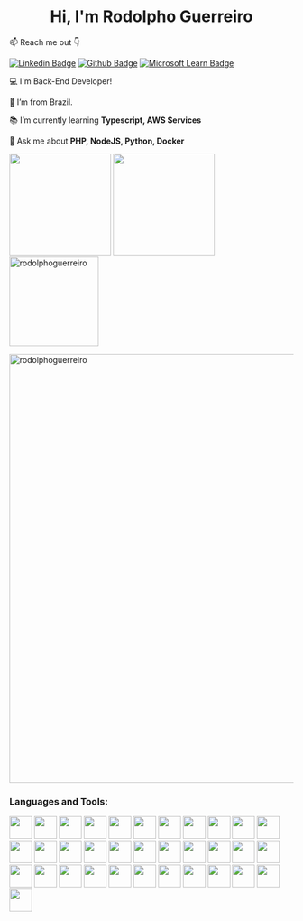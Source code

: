 
<h1 align="center">Hi, I'm Rodolpho Guerreiro</h1>

📫 Reach me out 👇

[![Linkedin Badge](https://img.shields.io/badge/LinkedIn-0077B5?style=for-the-badge&logo=linkedin&logoColor=white)](https://www.linkedin.com/in/rodolpho-guerreiro/)
[![Github Badge](https://img.shields.io/badge/GitHub-100000?style=for-the-badge&logo=github&logoColor=white)](https://github.com/rodolphoguerreiro/rodolphoguerreiro)
[![Microsoft Learn Badge](https://img.shields.io/badge/Microsoft-666666?style=for-the-badge&logo=microsoft&logoColor=white)](https://docs.microsoft.com/pt-br/users/rodolphoguerreiro-5317/)

💻 I'm Back-End Developer!

🏡 I’m from Brazil.

📚 I’m currently learning **Typescript, AWS Services**

💬 Ask me about **PHP, NodeJS, Python, Docker**

<div>
    <img height="180em" src="https://github-readme-stats.vercel.app/api?username=rodolphoguerreiro&show_icons=true&theme=onedark&include_all_commits=true&count_private=true"/>
    <img height="180em" src="https://github-readme-stats.vercel.app/api/top-langs/?username=rodolphoguerreiro&layout=compact&langs_count=16&theme=onedark"/>
    <img onclick="https://github.com/rodolphoguerreiro/" align="center"   src="http://www.thejewelleryeditor.com/media/images_thumbnails/filer_public_thumbnails/old/16294/spacer.gif__1536x0_q75_crop-scale_subsampling-2_upscale-false.png" width="5" />
</div>


<div>
  <img align="center" src="https://github-readme-streak-stats.herokuapp.com/?user=rodolphoguerreiro&theme=onedark" alt="rodolphoguerreiro" height="158"/>
</div>

<div>
  <p align="left"> <a href="https://github.com/ryo-ma/github-profile-trophy"><img src="https://github-profile-trophy.vercel.app/?username=rodolphoguerreiro&theme=onedark" width="760" alt="rodolphoguerreiro" /></a> </p>
</div>

<h3 align="left">Languages and Tools:</h3>
<p>
  <img src="https://cdn.jsdelivr.net/gh/devicons/devicon/icons/vscode/vscode-original-wordmark.svg" height="40" />
  <img src="https://cdn.jsdelivr.net/gh/devicons/devicon/icons/typescript/typescript-original.svg" height="40" />
  <img src="https://cdn.jsdelivr.net/gh/devicons/devicon/icons/php/php-plain.svg" height="40" />
  <img src="https://cdn.jsdelivr.net/gh/devicons/devicon/icons/nodejs/nodejs-original.svg" height="40" />
  <img src="https://cdn.jsdelivr.net/gh/devicons/devicon/icons/python/python-original-wordmark.svg" height="40" />      
  <img src="https://cdn.jsdelivr.net/gh/devicons/devicon/icons/cakephp/cakephp-original.svg" height="40" />
  <img src="https://cdn.jsdelivr.net/gh/devicons/devicon/icons/yii/yii-original-wordmark.svg" height="40" />
  <img src="https://cdn.jsdelivr.net/gh/devicons/devicon/icons/laravel/laravel-plain.svg" height="40" />
  <img src="https://cdn.jsdelivr.net/gh/devicons/devicon/icons/wordpress/wordpress-original.svg" height="40" />
  <img src="https://cdn.jsdelivr.net/gh/devicons/devicon/icons/meteor/meteor-original.svg" height="40" />      
  <img src="https://cdn.jsdelivr.net/gh/devicons/devicon/icons/postgresql/postgresql-original-wordmark.svg"
    height="40" />
  <img src="https://cdn.jsdelivr.net/gh/devicons/devicon/icons/mysql/mysql-original-wordmark.svg" height="40" />
  <img src="https://cdn.jsdelivr.net/gh/devicons/devicon/icons/mongodb/mongodb-original-wordmark.svg" height="40" />
  <img src="https://cdn.jsdelivr.net/gh/devicons/devicon/icons/sequelize/sequelize-original.svg"
    height="40" />
  <img src="https://cdn.jsdelivr.net/gh/devicons/devicon/icons/html5/html5-original-wordmark.svg" height="40" />
  <img src="https://cdn.jsdelivr.net/gh/devicons/devicon/icons/css3/css3-original-wordmark.svg" height="40" />
  <img src="https://cdn.jsdelivr.net/gh/devicons/devicon/icons/sass/sass-original.svg" height="40" />
  <img src="https://cdn.jsdelivr.net/gh/devicons/devicon/icons/bootstrap/bootstrap-original.svg" height="40" />
  <img src="https://cdn.jsdelivr.net/gh/devicons/devicon/icons/react/react-original-wordmark.svg" height="40" />
  <img src="https://cdn.jsdelivr.net/gh/devicons/devicon/icons/webpack/webpack-original.svg" height="40" />
  <img src="https://cdn.jsdelivr.net/gh/devicons/devicon/icons/gulp/gulp-plain.svg" height="40" />
  <img src="https://cdn.jsdelivr.net/gh/devicons/devicon/icons/socketio/socketio-original.svg" height="40" />
  <img src="https://cdn.jsdelivr.net/gh/devicons/devicon/icons/jest/jest-plain.svg" height="40" />
  <img src="https://cdn.jsdelivr.net/gh/devicons/devicon/icons/babel/babel-original.svg" height="40" />
  <img src="https://cdn.jsdelivr.net/gh/devicons/devicon/icons/amazonwebservices/amazonwebservices-original.svg" height="40" />
  <img src="https://cdn.jsdelivr.net/gh/devicons/devicon/icons/googlecloud/googlecloud-original.svg" height="40" />
  <img src="https://cdn.jsdelivr.net/gh/devicons/devicon/icons/apache/apache-original.svg" height="40" />
  <img src="https://cdn.jsdelivr.net/gh/devicons/devicon/icons/express/express-original.svg" height="40" />
  <img src="https://cdn.jsdelivr.net/gh/devicons/devicon/icons/nginx/nginx-original.svg" height="40" />
  <img src="https://cdn.jsdelivr.net/gh/devicons/devicon/icons/github/github-original.svg" height="40" />
  <img src="https://cdn.jsdelivr.net/gh/devicons/devicon/icons/gitlab/gitlab-original.svg" height="40" />
  <img src="https://cdn.jsdelivr.net/gh/devicons/devicon/icons/docker/docker-original-wordmark.svg" height="40" />
  <img src="https://cdn.jsdelivr.net/gh/devicons/devicon/icons/jenkins/jenkins-original.svg" height="40" />
  <img src="https://cdn.jsdelivr.net/gh/devicons/devicon/icons/composer/composer-original.svg" height="40" />
</p>
